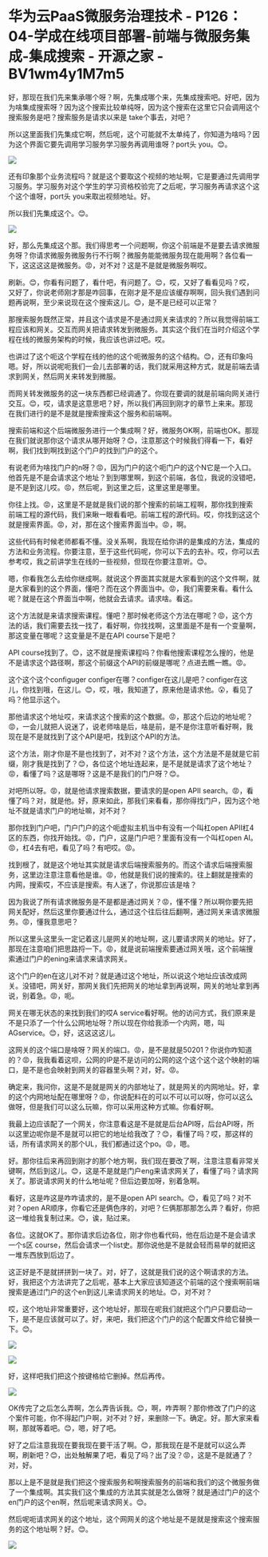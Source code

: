 # 华为云PaaS微服务治理技术 - P126：04-学成在线项目部署-前端与微服务集成-集成搜索 - 开源之家 - BV1wm4y1M7m5

好，那现在我们先来集承哪个呀？啊，先集成哪个来，先集成搜索吧。好吧，因为为啥集成搜索呀？因为这个搜索比较单纯呀，因为这个搜索在这里它只会调用这个搜索服务是吧？搜索服务是请求以来是 take个事去，对吧？

所以这里面我们先集成它啊，然后呢，这个可能就不太单纯了，你知道为啥吗？因为这个界面它要先调用学习服务学习服务再调用谁呀？port头 you。😊。



![](img/1852a3184466b303e7b0da31912e3b92_1.png)

还有印象那个业务流程吗？就是这个要取这个视频的地址啊，它是要通过先调用学习服务。学习服务对这个学生的学习资格校验完了之后呢，学习服务再请求这个这个这个谁呀，port头 you来取出视频地址。好。

所以我们先集成这个。😊。

![](img/1852a3184466b303e7b0da31912e3b92_3.png)

好，那么先集成这个那。我们得思考一个问题啊，你这个前端是不是要去请求微服务呀？你请求微服务微服务行不行啊？微服务能能微服务现在能用啊？各位看一下，这这这这是微服务。😡，对不对？这是不是就是微服务啊哎。

刷新。😊，你看有问题了，看什吧，有问题了。😊，哎，又好了看看见吗？哎，又好了，你说老师刚才那是咋回事，在刚才是不是应该缓存啊啊，回头我们遇到问题再说啊，至少来说现在这个搜索这儿。😊，是不是已经可以正常？

那搜索服务既然正常，并且这个请求是不是通过网关来请求的？所以我觉得前端工程应该和网关。交互而网关把请求转发到微服务。其实这个我们在当时介绍这个学程在线的微服务架构的时候，我应该也讲过吧。哎。

也讲过了这个呃这个学程在线的他的这个呃微服务的这个结构。😊，还有印象吗嗯。好，所以说呢呃我们一会儿去部署的话，我们就采用这种方式，就是前端去请求到网关，然后网关来转发到微服。

而网关转发微服务的这一块东西都已经调通了。你现在要调的就是前端向网关进行交互。😊，哎，请求是这意思吧？好，所以我们再回到刚才的章节上来来。那现在我们进行的是不是就是搜索搜索这个服务和前端啊。

搜索前端和这个后端微服务进行一个集成啊？好，微服务OK啊，前端也OK。那现在我们就说那你这个请求从哪开始呀？😊，注意那这个时候我们得看一下，看好啊，我们找到啊找到这个门户的找到门户的这个。

有说老师为啥找门户的n呀？😡，因为门户的这个呃门户的这个N它是一个入口。他首先是不是会请求这个地址？到到哪里啊，到这个前端，各位，我说的没错吧，是不是到这儿哎。😡，然后呢，到这里之后，这里这里是哪里。

你往上找。😡，这里是不是就是我们说的那个搜索的前端工程啊，那你找到搜索前端工程的源代码，我们来瞅一眼看看吧。前端工程的源代码。哎，你找到这这个就是搜索界面。😡，对，那在这个搜索界面当中。😡，啊。

这些代码有时候老师都看不懂。没关系啊，我现在给你讲的是集成的方法，集成的方法和业务流程。你要注意，至于这些代码呢，你可以下去的去补。哎，你可以去参考哎，我之前讲学生在线的一些视频，但现在你要注意听。😊。

嗯，你看我怎么去给你继成啊。就说这个界面其实就是大家看到的这个文件啊，就是大家看到的这个界面，懂吧？而在这个界面当中。😡，我们需要来看。看什么呢？就是在这个界面当中啊，他就会去请求。请求啥。看这。

这个方法就是来请求搜索课程。懂吧？那时候老师这个方法在哪呢？😡，这个方法的话，我们需要去找一找了，看好啊，你找找啊，这里面是不是有一个变量啊，那这变量在哪呢？这变量是不是在API course下是吧？

API course找到了。😊，这不就是搜索课程吗？你看他搜索课程怎么搜的，他是不是请求这个路径啊，那这个前缀这个API的前缀是哪呢？点进去瞧一瞧。😡。

这个这个这个configuger configer在哪？configer在这儿是吧？configer在这儿，你找到哦，在这儿。😊，哎，哦，我知道了，原来他是请求他。😮，看见了吗？他显示这个。

那他请求这个地址哎，来请求这个搜索的这个数据。😡，那这个后边的地址呢？😡，一会儿就把人说迷了，说老师啥是后，啥是前，是不是你注意听看好啊，我现在是不是就找到了这个API是吧，找到这个API的方法。

这个方法，刚才你是不是也找到了，对不对？这个方法，这个方法是不是就是它前缀，刚才我是找到了？😊，各位这个地址连起来，是不是就是请求了这个地址？😡，看懂了吗？这是哪呀？这是不是我们的门户呀？😊。

对吧所以呀。😡，就是他请求搜索数据，要请求的是open APII search。😡，看懂了吗？对，就是他。好，原来如此，那我们来看看，那你得找门户，因为这个地址不就是请求门户的地址嘛，对不对？

那你找到门户吧，门户门户的这个呃虚拟主机当中有没有一个叫杠open APII杠4区的东西，你找开始找。😡，门户，这是门户吧？里面有没有一个叫杠open AI。😡，杠4去有吧，看见了吗？有吧哎。😡。

找到根了，就是这个地址其实就是请求后端搜索服务的。而这个请求后端搜索服务，这里边注意注意看他是谁。😡，他就是我们说的搜索的。往上翻就是搜索的内网，搜索哎，不应该是搜索。有人迷了，你说那应该是啥？

因为我说了所有请求微服务是不是都是通过网关？😡，懂不懂？所以啊你要先把网关配好，然后这里你要通过什么，通过这个往后往后翻啊，通过网关来请求微服务。😡，懂我意思吧？

所以这里头这里头一定记着这儿是网关的地址啊，这儿要请求网关的地址。好了，那现在注意咱们把思路捋一下。😡，就是说前端搜索要通过网关哦，这个前端搜索通过门户的ening来请求来请求网关。

这个门户的en在这儿对不对？就是通过这个地址，所以说这个地址应该改成网关。没错吧，网关好，那网关我们先把网关的地址拿到再说啊，网关的地址拿到再说，别着急。😡，呃。

网关在哪无状态的来找到我们的哎A service看好啊。他的访问方式，我们原来是不是只添了一个什么公网地址呀？所以现在你给我添一个内网，嗯，叫AGservice。😊，好，这这这这儿。

这网关的这个端口是啥呀？网关的端口。😡，是不是就是50201？你说你咋知道的？😡，我我看着这呗，公网的IP是不是访问的公网的这个这个这个这个映射的端口，是不是也会映射到网关的容器里头啊？对，好。😡。

确定来，我问你，这是不是就是网关的内部地址了，就是网关的内网地址。好，拿的这个内网地址配在哪里呀？😡，你说配料在的可以不可以可以呀，你可以这么做呀，但是我们可以这么玩嘛，你可以采用这种方式嘛。你看好啊。

我最上边应该配了一个网关，你注意看这是不是就是后台API呀，后台API呀，所以这里边呢你是不是就可以把它的地址给我改了？😊，看懂了吗？哎，那这样的话，所有请求网关的那个UL，我们都通过这个po。😡，嗯。

好。那你往后来再回到刚才的那个地方啊，我们现在要改了啊，注意注意看非常关键啊，然后到这儿。😊，这是不是就是门户eng来请求网关了，看懂了吗？请求网关了。那说请求网关的什么地址呢？但后边要加呀，别着急啊。

看好，这是咋这是咋咋请求的，是不是open API search。😊，看见了吗？对不对？open AR顺序，你看它还是俩色序的，对吧？仨俩那那那怎么弄？看好，你把这一堆给我复制过来。😊，诶，贴过来。

各位。这就OK了。那你请求后边各位，刚才你也看代码，他在后边是不是会请求一个s区 course，然后会请求一个list史。那你说他是不是就会轻而易举的就把这一堆东西放到后边了。

这正好是不是就拼拼到一块了。对，好了，这就是我们说的这个啊请求的方法。好，我把这个方法讲完了之后呢，基本上大家应该知道这个前端的这个搜索啊前端搜索是通过门户的这个en到这儿来请求网关的地址。😊，对不对？

哎，这个地址非常重要好，这个地址好，那现在呢我们就把这个门户只要启动一下，是不是应该就可以了。好，来吧，我们把这个门户的这个配置文件给它替换一下。😊。



![](img/1852a3184466b303e7b0da31912e3b92_5.png)

![](img/1852a3184466b303e7b0da31912e3b92_6.png)

好，这样吧我们把这个按键格给它删掉。然后再传。

![](img/1852a3184466b303e7b0da31912e3b92_8.png)

OK传完了之后怎么弄啊，怎么弄告诉我。😊，啊，咋弄啊？那你修改了门户的这个案件可能，你不得起门户啊，对不对？好，来删除一下。确定。好。那大家来看啊，那就等着吧。😊，嗯，好了吧。

好了之后注意我现在要我现在要干活了啊。😊，那我现在是不是就可以这么弄啊，刷新吧？😊，出处触解果了吧，看见了吗？出了没？😡，这是不是就通了？对，好。

那以上是不是就是我们把这个搜索服务和啊搜索服务的前端和我们的这个微服务做了一个集成啊。其实我们这个集成的方法其实就是怎么做呀？就是通过门户的这个en门户的这个en啊，然后呢来请求网关。😊。

然后呢呃请求网关的这个地址，这个网网关的这个地址是不是就是搜索这个搜索服务的这个地址啊？好。😊。

![](img/1852a3184466b303e7b0da31912e3b92_10.png)